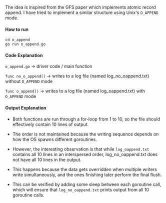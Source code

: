The idea is inspired from the GFS paper which implements atomic record append. I have tried to implement a similar structure using Unix's `O_APPEND` mode.

#### How to run
```
cd o_append
go run o_append.go
```

#### Code Explanation
`o_append.go` -> driver code / main function

`func no_o_append()` -> writes to a log file (named log_no_oappend.txt) without `O_APPEND` mode 

`func o_append()` -> writes to a log file (named log_oappend.txt) with `O_APPEND` mode 

#### Output Explanation
* Both functions are run through a for-loop from 1 to 10, so the file should effectively contain 10 lines of output.

* The order is not maintained because the writing sequence depends on how the OS spawns different goroutines.

* However, the interesting observation is that while `log_oappend.txt` contains all 10 lines in an interspersed order, log_no_oappend.txt does not have all 10 lines in the output.

* This happens because the data gets overridden when multiple writers write simultaneously, and the ones finishing later perform the final flush.

* This can be verified by adding some sleep between each goroutine call, which will ensure that `log_no_oappend.txt` prints output from all 10 goroutine calls.